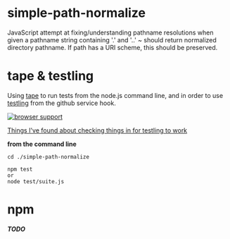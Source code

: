 simple-path-normalize
=====================

JavaScript attempt at fixing/understanding pathname resolutions when given a 
pathname string containing '.' and '..' ~ should return normalized directory 
pathname.  If path has a URI scheme, this should be preserved.

tape & testling
===============

Using [tape](https://github.com/substack/tape) to run tests from the node.js 
command line, and in order to use [testling](http://ci.testling.com/) from the
github service hook.

[![browser support](https://ci.testling.com/dfkaye/simple-path-normalize.png)](https://ci.testling.com/dfkaye/simple-path-normalize)

[Things I've found about checking things in for testling to work](https://gist.github.com/dfkaye/5225546)


__from the command line__

    cd ./simple-path-normalize
  
    npm test
    or
    node test/suite.js
  
npm
============

___TODO___